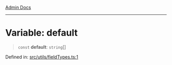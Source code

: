 [Admin Docs](/)

***

# Variable: default

> `const` **default**: `string`[]

Defined in: [src/utils/fieldTypes.ts:1](https://github.com/PalisadoesFoundation/talawa-admin/blob/main/src/utils/fieldTypes.ts#L1)
